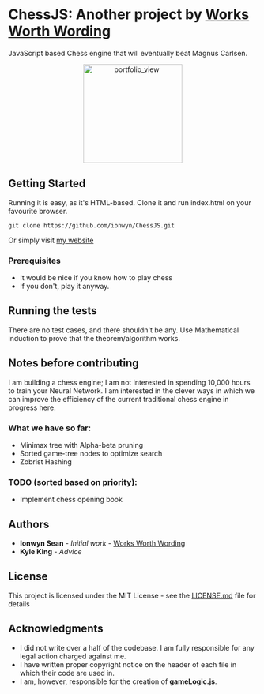 # ChessJS: Another project by [Works Worth Wording](www.ionwyn.com)

JavaScript based Chess engine that will eventually beat Magnus Carlsen.

<div style="text-align:center">
<img width="200" alt="portfolio_view" src="https://s17-us2.startpage.com/cgi-bin/serveimage?url=https%3A%2F%2Fchessdailynews.com%2Fwp-content%2Fuploads%2F2015%2F06%2FMagnus-Carlsen-0021.jpg&sp=faeff928ee35b53ccd45857e769f6b78">
</div>

## Getting Started

Running it is easy, as it's HTML-based.  Clone it and run index.html on your favourite browser.
```
git clone https://github.com/ionwyn/ChessJS.git
```
Or simply visit [my website](https://ionwyn.com)

### Prerequisites

- It would be nice if you know how to play chess
- If you don't, play it anyway.

## Running the tests

There are no test cases, and there shouldn't be any.  Use Mathematical induction to prove that the theorem/algorithm works.


## Notes before contributing

I am building a chess engine; I am not interested in spending 10,000 hours to train your Neural Network.  I am interested in the clever ways in which we can improve the efficiency of the current traditional chess engine in progress here.

### What we have so far:
* Minimax tree with Alpha-beta pruning
* Sorted game-tree nodes to optimize search
* Zobrist Hashing

### TODO (sorted based on priority):
- Implement chess opening book


## Authors

* **Ionwyn Sean** - *Initial work* - [Works Worth Wording](www.ionwyn.com)
* **Kyle King** - *Advice*

## License

This project is licensed under the MIT License - see the [LICENSE.md](LICENSE.md) file for details

## Acknowledgments

* I did not write over a half of the codebase.  I am fully responsible for any legal action charged against me.
* I have written proper copyright notice on the header of each file in which their code are used in.
* I am, however, responsible for the creation of **gameLogic.js**.


